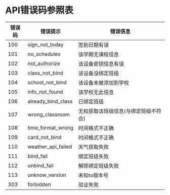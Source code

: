 # API错误码参照表

| 错误码  | 错误提示               | 错误信息                |
| ---- | ------------------ | ------------------- |
| 100  | sign_not_today     | 签到日期有误              |
| 101  | no_schedules       | 该学期无课程信息            |
| 102  | not_authorize      | 该设备密钥信息有误           |
| 103  | class_not_bind     | 该设备没绑定班级            |
| 104  | school_not_bind    | 该设备未被添加到学校          |
| 105  | info_not_found     | 该学校无此信息             |
| 106  | already_bind_class | 已绑定班级               |
| 107  | wrong_classroom    | 无权获取该班级信息(与绑定班级不符合) |
| 108  | time_format_wrong  | 时间格式不正确             |
| 109  | card_not_bind      | 时间格式不正确             |
| 110  | weather_api_failed | 天气获取失败              |
| 111  | bind_fail          | 绑定班级失败              |
| 112  | unbind_fail        | 解除绑定班级失败            |
| 113  | unknow_version     | 未知to版本号             |
| 303  | forbidden          | 验证失败 |
